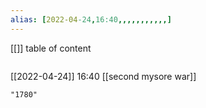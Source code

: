 ```yaml
---
alias: [2022-04-24,16:40,,,,,,,,,,,]
---
```

[[]]
table of content
```toc
```

[[2022-04-24]] 16:40
[[second mysore war]]
```query
"1780"
```